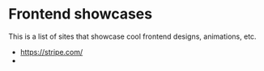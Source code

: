 # Frontend showcases

This is a list of sites that showcase cool frontend designs, animations, etc.

* https://stripe.com/
* 